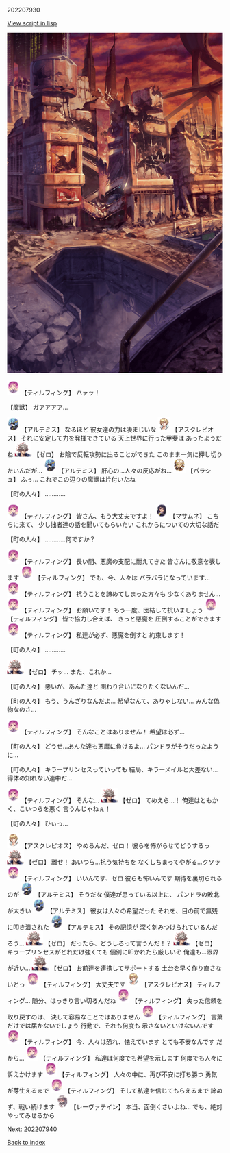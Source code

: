 202207930

[View script in lisp](../scripts/202207930.txt)

![ground_surface_break.png](../images/backgrounds/ground_surface_break.png)

<img src="../images/units/101415.png" alt="101415.png" height="34"/>
【ティルフィング】
ハァッ！

【魔獣】
ガアアアア…

<img src="../images/units/1400131.png" alt="1400131.png" height="34"/>
【アルテミス】
なるほど
彼女達の力は凄まじいな

<img src="../images/units/1600111.png" alt="1600111.png" height="34"/>
【アスクレピオス】
それに安定して力を発揮できている
天上世界に行った甲斐は
あったようだね

<img src="../images/units/23.png" alt="23.png" height="34"/>
【ゼロ】
お陰で反転攻勢に出ることができた
このまま一気に押し切りたいんだが…

<img src="../images/units/1400131.png" alt="1400131.png" height="34"/>
【アルテミス】
肝心の…人々の反応がね…

<img src="../images/units/200411.png" alt="200411.png" height="34"/>
【パラシュ】
ふぅ…
これでこの辺りの魔獣は片付いたね

【町の人々】
…………

<img src="../images/units/101415.png" alt="101415.png" height="34"/>
【ティルフィング】
皆さん、もう大丈夫ですよ！

<img src="../images/units/100111.png" alt="100111.png" height="34"/>
【マサムネ】
こちらに来て、
少し拙者達の話を聞いてもらいたい
これからについての大切な話だ

【町の人々】
…………何ですか？

<img src="../images/units/101415.png" alt="101415.png" height="34"/>
【ティルフィング】
長い間、悪魔の支配に耐えてきた
皆さんに敬意を表します

<img src="../images/units/101415.png" alt="101415.png" height="34"/>
【ティルフィング】
でも、今、人々は
バラバラになっています…

<img src="../images/units/101415.png" alt="101415.png" height="34"/>
【ティルフィング】
抗うことを諦めてしまった方々も
少なくありません…

<img src="../images/units/101415.png" alt="101415.png" height="34"/>
【ティルフィング】
お願いです！
もう一度、団結して抗いましょう

<img src="../images/units/101415.png" alt="101415.png" height="34"/>
【ティルフィング】
皆で協力し合えば、
きっと悪魔を
圧倒することができます

<img src="../images/units/101415.png" alt="101415.png" height="34"/>
【ティルフィング】
私達が必ず、悪魔を倒すと
約束します！

【町の人々】
…………

<img src="../images/units/23.png" alt="23.png" height="34"/>
【ゼロ】
チッ…
また、これか…

【町の人々】
悪いが、あんた達と
関わり合いになりたくないんだ…

【町の人々】
もう、うんざりなんだよ…
希望なんて、ありゃしない…
みんな偽物なのさ…

<img src="../images/units/101415.png" alt="101415.png" height="34"/>
【ティルフィング】
そんなことはありません！
希望は必ず…

【町の人々】
どうせ…あんた達も悪魔に負けるよ…
パンドラがそうだったように…

【町の人々】
キラープリンセスっていっても
結局、キラーメイルと大差ない…
得体の知れない連中だ…

<img src="../images/units/101415.png" alt="101415.png" height="34"/>
【ティルフィング】
そんな…

<img src="../images/units/23.png" alt="23.png" height="34"/>
【ゼロ】
てめえら…！
俺達はともかく、こいつらを悪く
言うんじゃねぇ！

【町の人々】
ひぃっ…

<img src="../images/units/1600111.png" alt="1600111.png" height="34"/>
【アスクレピオス】
やめるんだ、ゼロ！
彼らを怖がらせてどうするっ

<img src="../images/units/23.png" alt="23.png" height="34"/>
【ゼロ】
離せ！
あいつら…抗う気持ちを
なくしちまってやがる…クソッ

<img src="../images/units/101415.png" alt="101415.png" height="34"/>
【ティルフィング】
いいんです、ゼロ
彼らも怖いんです
期待を裏切られるのが

<img src="../images/units/1400131.png" alt="1400131.png" height="34"/>
【アルテミス】
そうだな
僕達が思っている以上に、
パンドラの敗北が大きい

<img src="../images/units/1400131.png" alt="1400131.png" height="34"/>
【アルテミス】
彼女は人々の希望だった
それを、目の前で無残に叩き潰された

<img src="../images/units/1400131.png" alt="1400131.png" height="34"/>
【アルテミス】
その記憶が
深く刻みつけられているんだろう…

<img src="../images/units/23.png" alt="23.png" height="34"/>
【ゼロ】
だったら、どうしろって言うんだ！？

<img src="../images/units/23.png" alt="23.png" height="34"/>
【ゼロ】
キラープリンセスがどれだけ強くても
個別に叩かれたら厳しいぞ
俺達も…限界が近い…

<img src="../images/units/23.png" alt="23.png" height="34"/>
【ゼロ】
お前達を連携してサポートする
土台を早く作り直さないとっ

<img src="../images/units/101415.png" alt="101415.png" height="34"/>
【ティルフィング】
大丈夫です

<img src="../images/units/1600111.png" alt="1600111.png" height="34"/>
【アスクレピオス】
ティルフィング…
随分、はっきり言い切るんだね

<img src="../images/units/101415.png" alt="101415.png" height="34"/>
【ティルフィング】
失った信頼を取り戻すのは、
決して容易なことではありません

<img src="../images/units/101415.png" alt="101415.png" height="34"/>
【ティルフィング】
言葉だけでは届かないでしょう
行動で、それも何度も
示さないといけないんです

<img src="../images/units/101415.png" alt="101415.png" height="34"/>
【ティルフィング】
今、人々は恐れ、怯えています
とても不安なんです
だから…

<img src="../images/units/101415.png" alt="101415.png" height="34"/>
【ティルフィング】
私達は何度でも希望を示します
何度でも人々に訴えかけます

<img src="../images/units/101415.png" alt="101415.png" height="34"/>
【ティルフィング】
人々の中に、再び不安に打ち勝つ
勇気が芽生えるまで

<img src="../images/units/101415.png" alt="101415.png" height="34"/>
【ティルフィング】
そして私達を信じてもらえるまで
諦めず、戦い続けます

<img src="../images/units/100221.png" alt="100221.png" height="34"/>
【レーヴァテイン】
本当、面倒くさいよね…
でも、絶対やってみせるから


Next: [202207940](202207940.md)

[Back to index](index.md)
